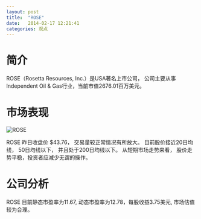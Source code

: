 ```yaml
---
layout: post
title:  "ROSE"
date:   2014-02-17 12:21:41
categories: 观点
---
```


# 简介
ROSE（Rosetta Resources, Inc.）是USA著名上市公司，
公司主要从事Independent Oil & Gas行业，当前市值2676.01百万美元。

# 市场表现

![ROSE](http://finviz.com/chart.ashx?t=ROSE&ty=c&ta=1&p=d&s=l)

ROSE 昨日收盘价 $43.76，
交易量较正常情况有所放大。
目前股价接近20日均线，
50日均线以下，
并且处于200日均线以下。
从短期市场走势来看，
股价走势平稳，投资者应减少无谓的操作。

# 公司分析
ROSE 目前静态市盈率为11.67, 动态市盈率为12.78，每股收益3.75美元,
市场估值较为合理。
